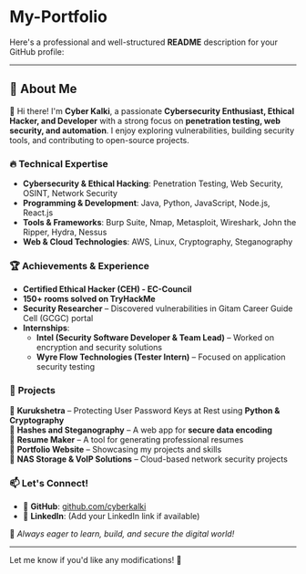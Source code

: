 ﻿# My-Portfolio
Here's a professional and well-structured **README** description for your GitHub profile:  

---

## 🚀 About Me  

👋 Hi there! I'm **Cyber Kalki**, a passionate **Cybersecurity Enthusiast, Ethical Hacker, and Developer** with a strong focus on **penetration testing, web security, and automation**. I enjoy exploring vulnerabilities, building security tools, and contributing to open-source projects.  

### 🔥 **Technical Expertise**  
- **Cybersecurity & Ethical Hacking**: Penetration Testing, Web Security, OSINT, Network Security  
- **Programming & Development**: Java, Python, JavaScript, Node.js, React.js  
- **Tools & Frameworks**: Burp Suite, Nmap, Metasploit, Wireshark, John the Ripper, Hydra, Nessus  
- **Web & Cloud Technologies**: AWS, Linux, Cryptography, Steganography  

### 🏆 **Achievements & Experience**  
- **Certified Ethical Hacker (CEH) - EC-Council**  
- **150+ rooms solved on TryHackMe**  
- **Security Researcher** – Discovered vulnerabilities in Gitam Career Guide Cell (GCGC) portal  
- **Internships**:  
  - **Intel (Security Software Developer & Team Lead)** – Worked on encryption and security solutions  
  - **Wyre Flow Technologies (Tester Intern)** – Focused on application security testing  

### 🌟 **Projects**  
🔹 **Kurukshetra** – Protecting User Password Keys at Rest using **Python & Cryptography**  
🔹 **Hashes and Steganography** – A web app for **secure data encoding**  
🔹 **Resume Maker** – A tool for generating professional resumes  
🔹 **Portfolio Website** – Showcasing my projects and skills  
🔹 **NAS Storage & VoIP Solutions** – Cloud-based network security projects  

### 📫 **Let's Connect!**  
- 🐙 **GitHub**: [github.com/cyberkalki](https://github.com/cyberkalki)  
- 💼 **LinkedIn**: (Add your LinkedIn link if available)  

🔹 *Always eager to learn, build, and secure the digital world!*  

---

Let me know if you'd like any modifications! 🚀
